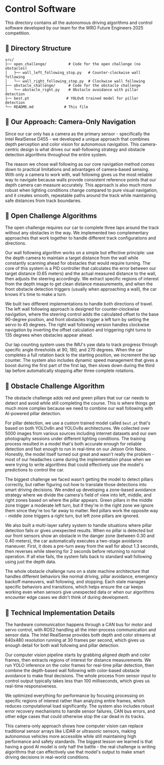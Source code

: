 # Control Software

This directory contains all the autonomous driving algorithms and control software developed by our team for the WRO Future Engineers 2025 competition.

## 📁 Directory Structure

```
src/
├── open_challenge/          # Code for the open challenge (no obstacles)
│   ├── wall_left_following_stop.py   # Counter-clockwise wall following
│   └── wall_right_following_stop.py  # Clockwise wall following
├── obstacle_challenge/      # Code for the obstacle challenge
│   └── obstacle_right.py    # Obstacle avoidance with pillar detection
├── best.pt                 # YOLOv8 trained model for pillar detection
└── README.md              # This file
```

## 🤖 Our Approach: Camera-Only Navigation

Since our car only has a camera as the primary sensor - specifically the Intel RealSense D455 - we developed a unique approach that combines depth perception and color vision for autonomous navigation. This camera-centric design is what drives our wall-following strategy and obstacle detection algorithms throughout the entire system.

The reason we chose wall following as our core navigation method comes down to practical limitations and advantages of camera-based sensing. With only a camera to work with, wall following gives us the most reliable way to navigate because walls provide consistent reference points that our depth camera can measure accurately. This approach is also much more robust when lighting conditions change compared to pure visual navigation, and it creates smooth, repeatable paths around the track while maintaining safe distances from track boundaries.

## 🏁 Open Challenge Algorithms

The open challenge requires our car to complete three laps around the track without any obstacles in the way. We implemented two complementary approaches that work together to handle different track configurations and directions.

Our wall following algorithm works on a simple but effective principle: use the depth camera to maintain a target distance from the wall while constantly scanning ahead for obstacles that would require turning. The core of this system is a PID controller that calculates the error between our target distance (0.65 meters) and the actual measured distance to the wall, then adjusts the steering accordingly. We extract specific regions of interest from the depth image to get clean distance measurements, and when the front obstacle detection triggers (usually when approaching a wall), the car knows it's time to make a turn.

We built two different implementations to handle both directions of travel. The left wall following approach is designed for counter-clockwise navigation, where the steering control adds the calculated offset to the base 90-degree position, and front obstacles trigger a left turn by setting the servo to 45 degrees. The right wall following version handles clockwise navigation by inverting the offset calculation and triggering right turns to 135 degrees when obstacles appear ahead.

Our lap counting system uses the IMU's yaw data to track progress through specific angle thresholds at 90, 180, and 270 degrees. When the car completes a full rotation back to the starting position, we increment the lap counter. The system also includes dynamic speed management that gives a boost during the first part of the first lap, then slows down during the third lap before automatically stopping after three complete rotations.

## 🚧 Obstacle Challenge Algorithm

The obstacle challenge adds red and green pillars that our car needs to detect and avoid while still completing the course. This is where things get much more complex because we need to combine our wall following with AI-powered pillar detection.

For pillar detection, we use a custom trained model called `best.pt` that's based on both YOLOv8n and YOLOv8s architectures. We collected over 5000 images from various sources including internet datasets and our own photography sessions under different lighting conditions. The training process resulted in a model that's both accurate enough for reliable detection and fast enough to run in real-time on our Jetson Orin Nano. Honestly, the model itself turned out great and wasn't really the problem - most of our headaches came during the implementation phase when we were trying to write algorithms that could effectively use the model's predictions to control the car.

The biggest challenge we faced wasn't getting the model to detect pillars correctly, but rather figuring out how to translate those detections into smart driving decisions. We ended up developing a zone-based avoidance strategy where we divide the camera's field of view into left, middle, and right zones based on where the pillar appears. Green pillars in the middle zone trigger a moderate left turn, but if they're in the right zone we ignore them since they're too far away to matter. Red pillars work the opposite way - middle zone triggers a right turn, but left zone pillars are ignored.

We also built a multi-layer safety system to handle situations where pillar detection fails or gives unexpected results. When no pillar is detected but our front sensors show an obstacle in the danger zone (between 0.30 and 0.40 meters), the car automatically executes a two-stage avoidance maneuver. First, it does a pre-turn away from the wall for about 1.3 seconds, then reverses while steering for 2 seconds before returning to normal operation. If all else fails, the system falls back to standard wall following using just the depth data.

The whole obstacle challenge runs on a state machine architecture that handles different behaviors like normal driving, pillar avoidance, emergency backoff maneuvers, wall following, and stopping. Each state manages specific behaviors and transitions, which helps ensure the car keeps working even when sensors give unexpected data or when our algorithms encounter edge cases we didn't think of during development.

## 🔧 Technical Implementation Details

The hardware communication happens through a CAN bus for motor and servo control, with ROS2 handling all the inter-process communication and sensor data. The Intel RealSense provides both depth and color streams at 640x480 resolution running at 30 frames per second, which gives us enough detail for both wall following and pillar detection.

Our computer vision pipeline starts by grabbing aligned depth and color frames, then extracts regions of interest for distance measurements. We run YOLO inference on the color frames for real-time pillar detection, then combine the depth-based wall following with color-based obstacle avoidance to make final decisions. The whole process from sensor input to control output typically takes less than 100 milliseconds, which gives us real-time responsiveness.

We optimized everything for performance by focusing processing on specific regions of interest rather than analyzing entire frames, which reduces computational load significantly. The system also includes robust error recovery mechanisms to handle sensor failures, CAN bus errors, and other edge cases that could otherwise stop the car dead in its tracks.

This camera-only approach shows how computer vision can replace traditional sensor arrays like LIDAR or ultrasonic sensors, making autonomous vehicles more accessible while still maintaining high performance and safety standards. The biggest lesson we learned is that having a good AI model is only half the battle - the real challenge is writing algorithms that can effectively use that model's output to make smart driving decisions in real-world conditions.